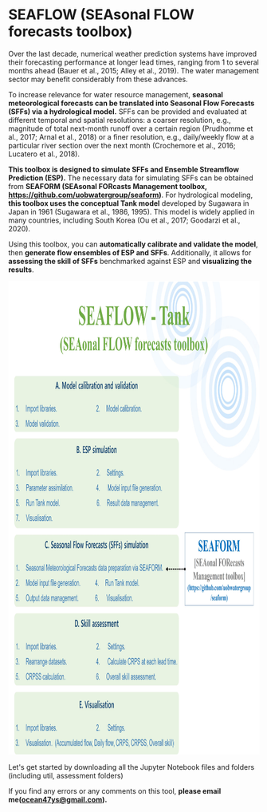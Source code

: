 # SEAFLOW (SEAsonal FLOW forecasts toolbox)

Over the last decade, numerical weather prediction systems have improved their forecasting performance at longer lead times, ranging from 1 to several months ahead (Bauer et al., 2015; Alley et al., 2019). The water management sector may benefit considerably from these advances. 

To increase relevance for water resource management, <b>seasonal meteorological forecasts can be translated into Seasonal Flow Forecasts (SFFs) via a hydrological model.</b> SFFs can be provided and evaluated at different temporal and spatial resolutions: a coarser resolution, e.g., magnitude of total next-month runoff over a certain region (Prudhomme et al., 2017; Arnal et al., 2018) or a finer resolution, e.g., daily/weekly flow at a particular river section over the next month (Crochemore et al., 2016; Lucatero et al., 2018). 

<b>This toolbox is designed to simulate SFFs and Ensemble Streamflow Prediction (ESP).</b> The necessary data for simulating SFFs can be obtained from <b>SEAFORM (SEAsonal FORcasts Management toolbox, https://github.com/uobwatergroup/seaform)</b>. For hydrological modeling, <b>this toolbox uses the conceptual Tank model</b> developed by Sugawara in Japan in 1961 (Sugawara et al., 1986, 1995). This model is widely applied in many countries, including South Korea (Ou et al., 2017; Goodarzi et al., 2020).

Using this toolbox, you can <b>automatically calibrate and validate the model</b>, then <b>generate flow ensembles of ESP and SFFs</b>. Additionally, it allows for <b>assessing the skill of SFFs</b> benchmarked against ESP and <b>visualizing the results</b>.

<img src="util/images/SEAFLOW_modules.jpg" width="1050" height="950">


Let's get started by downloading all the Jupyter Notebook files and folders (including util, assessment folders)

If you find any errors or any comments on this tool, <b>please email me(ocean47ys@gmail.com).</b>
